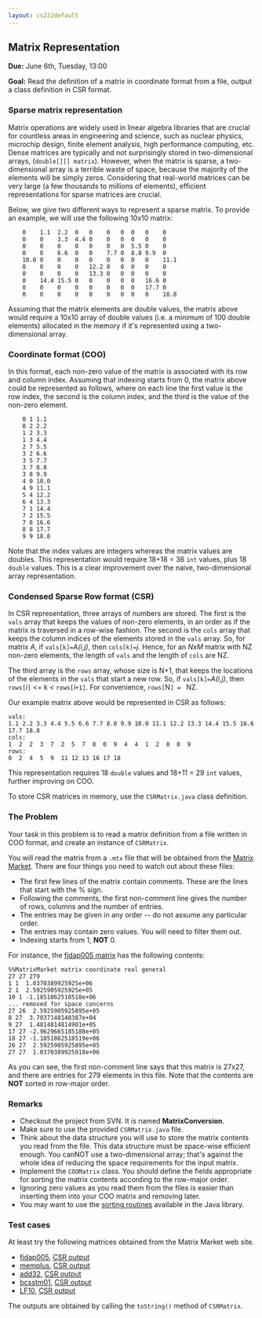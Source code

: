 ```yaml
---
layout: cs222default
---
```


## Matrix Representation

**Due:** June 6th, Tuesday, 13:00

**Goal:** Read the definition of a matrix in coordinate format from a file,
          output a class definition in CSR format.

### Sparse matrix representation
Matrix operations are widely used in linear algebra libraries
that are crucial for countless areas in engineering and science, such as
nuclear physics, microchip design, finite element analysis, 
high performance computing, etc. 
Dense matrices are typically and not surprisingly stored in two-dimensional arrays,
(`double[][] matrix`).
However, when the matrix is sparse,
a two-dimensional array is a terrible waste of space, because the majority of the elements
will be simply zeros.
Considering that real-world matrices can be very large (a few thousands to millions
of elements), efficient representations for sparse matrices are crucial.

Below, we give two different ways to represent a sparse matrix.
To provide an example, we will use the following 10x10 matrix:

```
    0    1.1  2.2  0   0    0   0  0   0    0
    0    0    3.3  4.4 0    0   0  0   0    0
    0    0    0    0   0    0   0  5.5 0    0 
    0    0    6.6  0   0    7.7 0  8.8 9.9  0
    10.0 0    0    0   0    0   0  0   0    11.1
    0    0    0    0   12.2 0   0  0   0    0
    0    0    0    0   13.3 0   0  0   0    0 
    0    14.4 15.5 0   0    0   0  0   16.6 0
    0    0    0    0   0    0   0  0   17.7 0
    0    0    0    0   0    0   0  0   0    18.8
```

Assuming that the matrix elements are double values, 
the matrix above would require a 10x10 array of double values
(i.e. a minimum of 100 double elements) allocated in the memory
if it's represented using a two-dimensional array.

### Coordinate format (COO)
In this format, 
each non-zero value of the matrix is associated with its row and column index.
Assuming that indexing starts from 0, the matrix above could be represented as follows,
where on each line the first value is the row index, the second is the column index, 
and the third is the value of the non-zero element.

```
    0 1 1.1
    0 2 2.2
    1 2 3.3
    1 3 4.4
    2 7 5.5
    3 2 6.6
    3 5 7.7
    3 7 8.8
    3 8 9.9
    4 0 10.0
    4 9 11.1
    5 4 12.2
    6 4 13.3
    7 1 14.4
    7 2 15.5
    7 8 16.6
    8 8 17.7
    9 9 18.8
```

Note that the index values are integers whereas the matrix values are doubles.
This representation would require 18+18 = 36 `int` values,
plus 18 `double` values. 
This is a clear improvement over the naive, two-dimensional array 
representation.

### Condensed Sparse Row format (CSR)
In CSR representation, three arrays of numbers are stored.
The first is the `vals` array that keeps the values of 
non-zero elements, in an order as if the matrix is traversed
in a row-wise fashion.
The second is the `cols` array that keeps the column indices 
of the elements stored in the `vals` array.
So, for matrix _A_,
if `vals[k]=`_A(i,j)_, then
`cols[k]=`_j_.
Hence, for an _NxM_ matrix with NZ non-zero elements, 
the length of `vals` and
the length of `cols` are NZ.

The third array is the `rows` array, whose size is N+1, 
that keeps the locations of the 
elements in the `vals` that start a new row. 
So, if `vals[k]=`_A(i,j)_, then
`rows[`_i_`]` <= k < `rows[`_i_`+1]`.
For convenience, `rows[`N`] = ` NZ.

Our example matrix above would be represented in CSR as follows:

```
vals:
1.1 2.2 3.3 4.4 5.5 6.6 7.7 8.8 9.9 10.0 11.1 12.2 13.3 14.4 15.5 16.6 17.7 18.8
cols:
1  2  2  3  7  2  5  7  8  0  9  4  4  1  2  8  8  9
rows:
0  2  4  5  9  11 12 13 16 17 18
```

This representation requires 18 `double` values and 18+11 = 29 `int` values,
further improving on COO.

To store CSR matrices in memory,
use the `CSRMatrix.java` class definition.

### The Problem
Your task in this problem is to read a matrix definition from a file
written in COO format, and create an instance of `CSRMatrix`.

You will read the matrix from a `.mtx` file that will be obtained from the
<a href="http://math.nist.gov/MatrixMarket/">Matrix Market</a>.
There are four things you need to watch out about these files:

+ The first few lines of the matrix contain comments. These are the lines
  that start with the % sign.
+ Following the comments, the first non-comment line gives
  the number of rows, columns and the number of entries.
+ The entries may be given in any order -- do not assume any particular
  order.
+ The entries may contain zero values. You will need to filter them out.
+ Indexing starts from 1, **NOT** 0.

For instance, the
[fidap005 matrix](http://math.nist.gov/MatrixMarket/data/SPARSKIT/fidap/fidap005.html)
has the following contents:

```
%%MatrixMarket matrix coordinate real general
27 27 279
1 1  1.0370389925925e+06
2 1  2.5925905925925e+05
10 1 -1.1851862518518e+06
... removed for space concerns
27 26  2.5925905925895e+05
8 27  3.7037148148387e+04
9 27  1.4814814814901e+05
17 27 -2.9629665185188e+05
18 27 -1.1851862518519e+06
26 27  2.5925905925895e+05
27 27  1.0370389925918e+06
```

As you can see, the first non-comment line says that this matrix is 27x27,
and there are entries for 279 elements in this file.
Note that the contents are **NOT** sorted in row-major order.

### Remarks

+ Checkout the project from SVN. It is named **MatrixConversion**.
+ Make sure to use the provided `CSRMatrix.java` file.
+ Think about the data structure you will use to store the 
  matrix contents you read from the file. This data structure must be
  space-wise efficient enough. You canNOT use a two-dimensional array;
  that's against the whole idea of reducing the space requirements for the 
  input matrix.
+ Implement the `COOMatrix` class.
  You should define the fields appropriate for sorting
  the matrix contents
  according to the row-major order.
+ Ignoring zero values as you read them from the files is easier than 
  inserting them into your COO matrix and removing later.
+ You may want to use the [sorting routines](http://www.mkyong.com/java/java-object-sorting-example-comparable-and-comparator/) 
  available in the Java library.

### Test cases
At least try the following matrices obtained from the Matrix Market web site.

+ [fidap005](http://math.nist.gov/MatrixMarket/data/SPARSKIT/fidap/fidap005.html),
  [CSR output](data/fidap005_csr.txt)
+ [memplus](http://math.nist.gov/MatrixMarket/data/misc/hamm/memplus.html),
  [CSR output](data/memplus_csr.txt)
+ [add32](http://math.nist.gov/MatrixMarket/data/misc/hamm/add32.html),
  [CSR output](data/add32_csr.txt)
+ [bcsstm01](http://math.nist.gov/MatrixMarket/data/Harwell-Boeing/bcsstruc1/bcsstm01.html),
  [CSR output](data/bcsstm01_csr.txt)
+ [LF10](data/LF10.mtx), [CSR output](data/LF10_csr.txt)

The outputs are obtained by calling the `toString()` method of `CSRMatrix`.

